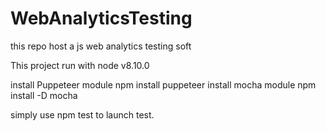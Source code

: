 # WebAnalyticsTesting
this repo host a js web analytics testing soft

This project run with node v8.10.0

install Puppeteer module npm install puppeteer
install mocha module npm install -D mocha

simply use  npm test to launch test.




